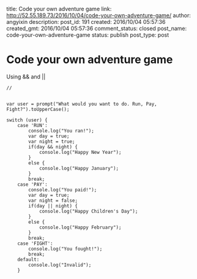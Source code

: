 title: Code your own adventure game
link: http://52.55.189.73/2016/10/04/code-your-own-adventure-game/
author: angyixin
description: 
post_id: 191
created: 2016/10/04 05:57:36
created_gmt: 2016/10/04 05:57:36
comment_status: closed
post_name: code-your-own-adventure-game
status: publish
post_type: post

# Code your own adventure game

Using && and || 
    
    
    //
    
    
    var user = prompt("What would you want to do. Run, Pay, Fight?").toUpperCase();
    
    switch (user) {
        case 'RUN':
            console.log("You ran!");
            var day = true;
            var night = true;
            if(day && night) {
                console.log("Happy New Year");
            }
            else {
                console.log("Happy January");
            }
            break;
        case 'PAY':
            console.log("You paid!");
            var day = true;
            var night = false;
            if(day || night) {
                console.log("Happy Children's Day");
            }
            else {
                console.log("Happy February");
            }
            break;
        case 'FIGHT':
            console.log("You fought!");
            break;
        default: 
            console.log("Invalid");
        }